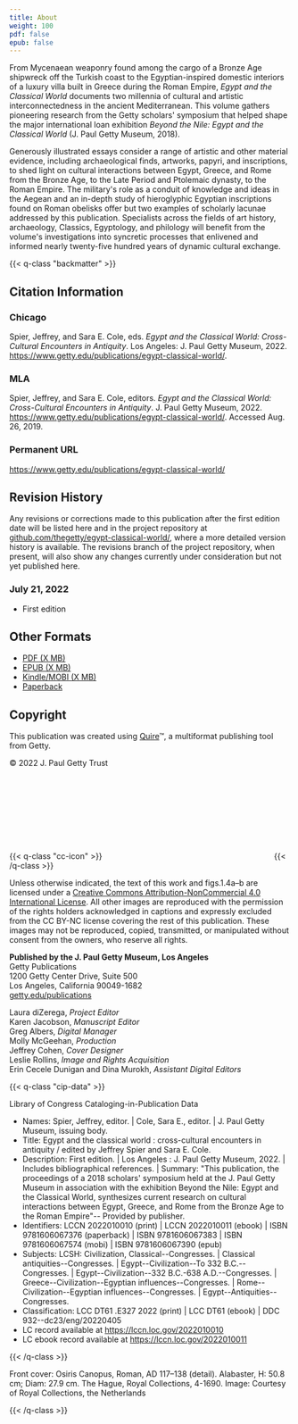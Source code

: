 ```yaml
---
title: About
weight: 100
pdf: false
epub: false
---
```


From Mycenaean weaponry found among the cargo of a Bronze Age shipwreck off the Turkish coast to the Egyptian-inspired domestic interiors of a luxury villa built in Greece during the Roman Empire, *Egypt and the Classical World* documents two millennia of cultural and artistic interconnectedness in the ancient Mediterranean. This volume gathers pioneering research from the Getty scholars' symposium that helped shape the major international loan exhibition *Beyond the Nile: Egypt and the Classical World* (J. Paul Getty Museum, 2018).

Generously illustrated essays consider a range of artistic and other material evidence, including archaeological finds, artworks, papyri, and inscriptions, to shed light on cultural interactions between Egypt, Greece, and Rome from the Bronze Age, to the Late Period and Ptolemaic dynasty, to the Roman Empire. The military's role as a conduit of knowledge and ideas in the Aegean and an in-depth study of hieroglyphic Egyptian inscriptions found on Roman obelisks offer but two examples of scholarly lacunae addressed by this publication. Specialists across the fields of art history, archaeology, Classics, Egyptology, and philology will benefit from the volume's investigations into syncretic processes that enlivened and informed nearly twenty-five hundred years of dynamic cultural exchange.

{{< q-class "backmatter" >}}

## Citation Information


### Chicago

Spier, Jeffrey, and Sara E. Cole, eds. *Egypt and the Classical World: Cross-Cultural Encounters in Antiquity*. Los Angeles: J. Paul Getty Museum, 2022. https://www.getty.edu/publications/egypt-classical-world/.

### MLA

Spier, Jeffrey, and Sara E. Cole, editors. *Egypt and the Classical World: Cross-Cultural Encounters in Antiquity*. J. Paul Getty Museum, 2022. https://www.getty.edu/publications/egypt-classical-world/. Accessed <span class="cite-current-date">Aug. 26, 2019</span>.

### Permanent URL

https://www.getty.edu/publications/egypt-classical-world/

## Revision History

Any revisions or corrections made to this publication after the first edition date will be listed here and in the project repository at [github.com/thegetty/egypt-classical-world/](https://github.com/thegetty/egypt-classical-world/), where a more detailed version history is available. The revisions branch of the project repository, when present, will also show any changes currently under consideration but not yet published here.

### July 21, 2022

  - First edition

## Other Formats

  - [PDF (X MB)](/downloads/output.pdf)
  - [EPUB (X MB)](/downloads/output.epub)
  - [Kindle/MOBI (X MB)](/downloads/oputput.mobi)
  - [Paperback](#)

## Copyright

This publication was created using [Quire](https://quire.getty.edu/)™, a multiformat publishing tool from Getty.

© 2022 J. Paul Getty Trust

{{< q-class "cc-icon" >}}
<svg class="quire-copyright__icon">
<switch>
  <use xlink:href="#cc"></use>
</switch>
<switch>
  <use xlink:href="#cc-by"></use>
</switch>
<switch>
  <use xlink:href="#cc-by-nc"></use>
  <foreignObject width="135" height="30">
      <img src="../img/icons/cc-by-nc.png" alt="CC BY-NC" />
  </foreignObject>
</switch>
</svg>
{{< /q-class >}}

Unless otherwise indicated, the text of this work and figs.1.4a–b are licensed under a [Creative Commons Attribution-NonCommercial 4.0 International License](https://creativecommons.org/licenses/by-nc/4.0/). All other images are reproduced with the permission of the rights holders acknowledged in captions and expressly excluded from the CC BY-NC license covering the rest of this publication. These images may not be reproduced, copied, transmitted, or manipulated without consent from the owners, who reserve all rights.

**Published by the J. Paul Getty Museum, Los Angeles**<br />
Getty Publications<br />
1200 Getty Center Drive, Suite 500<br />
Los Angeles, California 90049-1682<br />
[getty.edu/publications](http://www.getty.edu/publications/)<br />

Laura diZerega, *Project Editor*<br />
Karen Jacobson, *Manuscript Editor*<br />
Greg Albers, *Digital Manager*<br />
Molly McGeehan, *Production*<br />
Jeffrey Cohen, *Cover Designer*<br />
Leslie Rollins, *Image and Rights Acquisition*<br />
Erin Cecele Dunigan and Dina Murokh, *Assistant Digital Editors*<br />

{{< q-class "cip-data" >}}

Library of Congress Cataloging-in-Publication Data

- Names: Spier, Jeffrey, editor. | Cole, Sara E., editor. | J. Paul Getty
   Museum, issuing body.
- Title: Egypt and the classical world : cross-cultural encounters in
   antiquity / edited by Jeffrey Spier and Sara E. Cole.
- Description: First edition. | Los Angeles : J. Paul Getty Museum, 2022. |
   Includes bibliographical references. | Summary: "This publication, the
   proceedings of a 2018 scholars' symposium held at the J. Paul Getty
   Museum in association with the exhibition Beyond the Nile: Egypt and the
   Classical World, synthesizes current research on cultural interactions
   between Egypt, Greece, and Rome from the Bronze Age to the Roman
   Empire"-- Provided by publisher.
- Identifiers: LCCN 2022010010 (print) | LCCN 2022010011 (ebook) | ISBN
   9781606067376 (paperback) | ISBN 9781606067383 | ISBN 9781606067574
   (mobi) | ISBN 9781606067390 (epub)
- Subjects: LCSH: Civilization, Classical--Congresses. | Classical
   antiquities--Congresses. | Egypt--Civilization--To 332 B.C.--Congresses.
   | Egypt--Civilization--332 B.C.-638 A.D.--Congresses. |
   Greece--Civilization--Egyptian influences--Congresses. |
   Rome--Civilization--Egyptian influences--Congresses. |
   Egypt--Antiquities--Congresses.
- Classification: LCC DT61 .E327 2022  (print) | LCC DT61  (ebook) | DDC
   932--dc23/eng/20220405
- LC record available at https://lccn.loc.gov/2022010010
- LC ebook record available at https://lccn.loc.gov/2022010011

{{< /q-class >}}

Front cover: Osiris Canopus, Roman, AD 117–138 (detail). Alabaster, H: 50.8 cm; Diam: 27.9 cm. The Hague, Royal Collections, 4-1690. Image: Courtesy of Royal Collections, the Netherlands

{{< /q-class >}}
